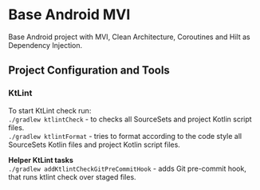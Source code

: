 # Base Android MVI
Base Android project with MVI, Clean Architecture, Coroutines and Hilt as Dependency Injection.

## Project Configuration and Tools
### KtLint
To start KtLint check run:<br>
`./gradlew ktlintCheck` - to checks all SourceSets and project Kotlin script files.<br>
`./gradlew ktlintFormat` - tries to format according to the code style all SourceSets Kotlin files and project Kotlin script files.

**Helper KtLint tasks**<br>
`./gradlew addKtlintCheckGitPreCommitHook` - adds Git pre-commit hook, that runs ktlint check over staged files.